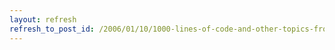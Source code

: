 ```yaml
---
layout: refresh
refresh_to_post_id: /2006/01/10/1000-lines-of-code-and-other-topics-from-oclc-research
---
```

